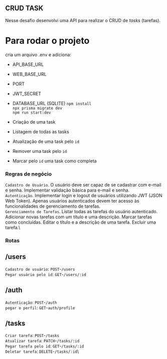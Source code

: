 ## CRUD TASK
Nesse desafio desenvolvi uma API para realizar o CRUD de *tasks* (tarefas).


# Para rodar o projeto
cria um arquivo .env e adiciona:
- API_BASE_URL
- WEB_BASE_URL
- PORT
- JWT_SECRET
- DATABASE_URL (SQLITE)
`npm install`\
`npx prisma migrate dev`\
`npm run start:dev`

- Criação de uma task
- Listagem de todas as tasks
- Atualização de uma task pelo `id`
- Remover uma task pelo `id`
- Marcar pelo `id` uma task como completa

### Regras de negócio
`Cadastro de Usuário`. O usuário deve ser capaz de se cadastrar com e-mail e senha. Implementar validação básica para e-mail e senha.\
`Autenticação`. Implementar login e logout de usuários utilizando JWT (JSON Web Token). Apenas usuários autenticados devem ter acesso às funcionalidades de gerenciamento de tarefas.\
`Gerenciamento de Tarefas`. Listar todas as tarefas do usuário autenticado. Adicionar novas tarefas com um título e uma descrição. Marcar tarefas como concluídas. Editar o título e a descrição de uma tarefa. Excluir uma tarefa.\

### Rotas

## /users 
`Cadastro de usuário`: `POST`-`/users`\
`Pegar usuário pelo id`: `GET`-`/users/:id`

## /auth
`Autenticação`: `POST`-`/auth`\
`pegar o perfil`: `GET`-`auth/profile`

## /tasks
`Criar tarefa`: `POST`-`/tasks`\
`Atualizar tarefa`: `PATCH`-`/tasks/:id`\
`Pegar tarefa pelo id`: `GET`-`/tasks/:id`\
`Deletar tarefa`: `DELETE`-`/tasks/:id`\